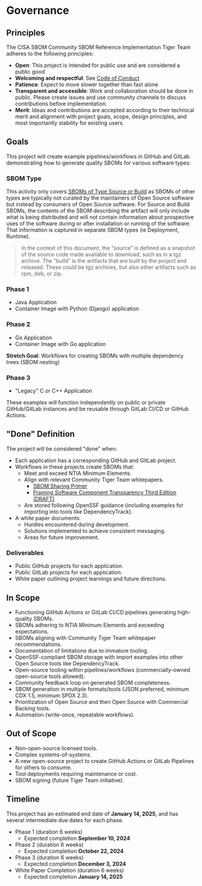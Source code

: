 # Governance

## Principles

The CISA SBOM Community SBOM Reference Implementation Tiger Team adheres to the following principles:

- __Open__: This project is intended for public use and are considered a public good
- __Welcoming and respectful__: See [Code of Conduct](CODE_OF_CONDUCT.md)
- __Patience__: Expect to move slower together than fast alone
- __Transparent and accessible__: Work and collaboration should be done in public. Please create issues and use community channels to discuss contributions before implementation.
- __Merit__: Ideas and contributions are accepted according to their technical merit and alignment with project goals, scope, design principles, and most importantly stability for existing users.

## Goals

This project will create example pipelines/workflows in GitHub and GitLab demonstrating how to generate quality SBOMs for various software types:

### SBOM Type

This activity only covers [SBOMs of Type Source or Build](https://www.cisa.gov/sites/default/files/2023-04/sbom-types-document-508c.pdf) as SBOMs of other types are typically not curated by the maintainers of Open Source software but instead by consumers of Open Source software. For Source and Build SBOMs, the contents of the SBOM describing the artifact will only include what is being distributed and will not contain information about prospective uses of the software during or after installation or running of the software. That information is captured in separate SBOM types (ie Deployment, Runtime).

> In the context of this document, the “source” is defined as a snapshot of the source code made available to download, such as in a tgz archive.
> The “build” is the artifacts that are built by the project and released. These could be tgz archives, but also other artifacts such as rpm, deb, or zip.

### Phase 1

- Java Application
- Container Image with Python (Django) application

### Phase 2

- Go Application
- Container Image with Go application

__Stretch Goal__: Workflows for creating SBOMs with multiple dependency trees (SBOM nesting)

### Phase 3

- "Legacy" C or C++ Application

These examples will function independently on public or private GitHub/GitLab instances and be reusable through GitLab CI/CD or GitHub Actions.

## "Done" Definition

The project will be considered "done" when:

- Each application has a corresponding GitHub and GitLab project.
- Workflows in these projects create SBOMs that:
  - Meet and exceed NTIA Minimum Elements.
  - Align with relevant Community Tiger Team whitepapers.
    - [SBOM Sharing Primer](https://www.cisa.gov/sites/default/files/2024-05/SBOM%20Sharing%20Primer.pdf)
    - [Framing Software Component Transparency Third Edition (DRAFT)](https://docs.google.com/document/d/1uddfhPqflTOeYK7ZJjS4gGa8pspwez6mhJUjTrvu4J4/edit?usp=sharing)
  - Are stored following OpenSSF guidance (including examples for importing into tools like DependencyTrack).
- A white paper documents:
  - Hurdles encountered during development.
  - Solutions implemented to achieve consistent messaging.
  - Areas for future improvement.

### Deliverables

- Public GitHub projects for each application.
- Public GitLab projects for each application.
- White paper outlining project learnings and future directions.

## In Scope

- Functioning GitHub Actions or GitLab CI/CD pipelines generating high-quality SBOMs.
- SBOMs adhering to NTIA Minimum Elements and exceeding expectations.
- SBOMs aligning with Community Tiger Team whitepaper recommendations.
- Documentation of limitations due to immature tooling.
- OpenSSF-compliant SBOM storage with import examples into other Open Source tools like DependencyTrack.
- Open-source tooling within pipelines/workflows (commercially-owned open-source tools allowed).
- Community feedback loop on generated SBOM completeness.
- SBOM generation in multiple formats/tools (JSON preferred, minimum CDX 1.5, minimum SPDX 2.3).
- Prioritization of Open Source and then Open Source with Commercial Backing tools.
- Automation (write-once, repeatable workflows).

## Out of Scope

- Non-open-source licensed tools.
- Complex systems-of-systems.
- A new open-source project to create GitHub Actions or GitLab Pipelines for others to consume.
- Tool deployments requiring maintenance or cost.
- SBOM signing (future Tiger Team initiative).

## Timeline

This project has an estimated end date of __January 14, 2025__, and has several intermediate due dates for each phase.

- Phase 1 (duration 6 weeks)
  - Expected completion __September 10, 2024__
- Phase 2 (duration 6 weeks)
  - Expected completion __October 22, 2024__
- Phase 3 (duration 6 weeks)
  - Expected completion __December 3, 2024__
- White Paper Completion (duration 6 weeks)
  - Expected completion __January 14, 2025__